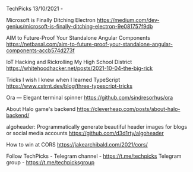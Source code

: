 TechPicks 13/10/2021 -

Microsoft is Finally Ditching Electron
https://medium.com/dev-genius/microsoft-is-finally-ditching-electron-9e081757f9db

AIM to Future-Proof Your Standalone Angular Components
https://netbasal.com/aim-to-future-proof-your-standalone-angular-components-accb574d273f

IoT Hacking and Rickrolling My High School District
https://whitehoodhacker.net/posts/2021-10-04-the-big-rick

Tricks I wish I knew when I learned TypeScript
https://www.cstrnt.dev/blog/three-typescript-tricks

Ora — Elegant terminal spinner
https://github.com/sindresorhus/ora

About Halo game's backend
https://cleverheap.com/posts/about-halo-backend/

algoheader: Programmatically generate beautiful header images for blogs or social media accounts
https://github.com/d3d1rty/algoheader

How to win at CORS
https://jakearchibald.com/2021/cors/

Follow TechPicks -
Telegram channel - https://t.me/techpicks
Telegram group - https://t.me/techpicksgroup